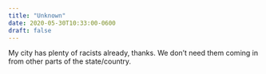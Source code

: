 ```yaml
---
title: "Unknown"
date: 2020-05-30T10:33:00-0600
draft: false
---
```


My city has plenty of racists already, thanks. We don’t need them coming in from other parts of the state/country.
